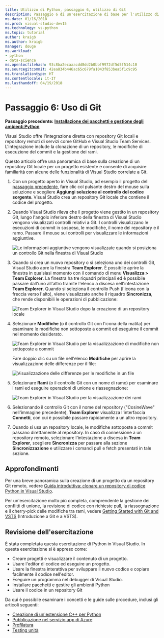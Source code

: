 ```yaml
---
title: Utilizzo di Python, passaggio 6, utilizzo di Git
description: Passaggio 6 di un'esercitazione di base per l'utilizzo di Python all'interno di Visual Studio, dedicato alle funzionalità correlate a Git di Visual Studio.
ms.date: 01/16/2018
ms.prod: visual-studio-dev15
ms.technology: vs-python
ms.topic: tutorial
author: kraigb
ms.author: kraigb
manager: douge
ms.workload:
- python
- data-science
ms.openlocfilehash: 93c8ba2ecaaacdd8dd2b0bbf9972df5d5f514c10
ms.sourcegitcommit: 42ea834b446ac65c679fa1043f853bea5f1c9c95
ms.translationtype: HT
ms.contentlocale: it-IT
ms.lasthandoff: 04/19/2018
---
```

# <a name="step-6-working-with-git"></a>Passaggio 6: Uso di Git

**Passaggio precedente: [ Installazione dei pacchetti e gestione degli ambienti Python](tutorial-working-with-python-in-visual-studio-step-05-installing-packages.md)**

Visual Studio offre l'integrazione diretta con repository Git locali e repository remoti di servizi come GitHub e Visual Studio Team Services. L'integrazione include la clonazione di un repository, le modifiche di esecuzione del commit e la gestione dei rami.

Questo articolo offre una panoramica di base sulla creazione di un repository Git locale per un progetto esistente e consente di acquisire familiarità con alcune delle funzionalità di Visual Studio correlate a Git.

1. Con un progetto aperto in Visual Studio, ad esempio il progetto del [passaggio precedente](tutorial-working-with-python-in-visual-studio-step-05-installing-packages.md), fare clic col pulsante destro del mouse sulla soluzione e scegliere **Aggiungi soluzione al controllo del codice sorgente**. Visual Studio crea un repository Git locale che contiene il codice del progetto.

1. Quando Visual Studio rileva che il progetto viene gestito in un repository Git, lungo l'angolo inferiore destro della finestra di Visual Studio vengono visualizzati controlli relativi a Git. I controlli visualizzano le esecuzioni di commit in sospeso, le modifiche, il nome del repository e il ramo. Passare il mouse sui controlli per visualizzare le informazioni aggiuntive.

    ![Le informazioni aggiuntive vengono visualizzate quando si posiziona un controllo Git nella finestra di Visual Studio](media/working-with-git-01.png)

1. Quando si crea un nuovo repository o si seleziona uno dei controlli Git, Visual Studio apre la finestra **Team Explorer**. È possibile aprire la finestra in qualsiasi momento con il comando di menu **Visualizza > Team Explorer**. La finestra ha tre riquadri principali ed è possibile passare dall'uno all'altro tramite l'elenco a discesa nell'intestazione **Team Explorer**. Quando si seleziona il controllo Push (l'icona con la freccia verso l'alto), viene visualizzato anche il riquadro **Sincronizza**, che rende disponibili le operazioni di pubblicazione:

    ![Team Explorer in Visual Studio dopo la creazione di un repository locale](media/working-with-git-02.png)

1. Selezionare **Modifiche** (o il controllo Git con l'icona della matita) per esaminare le modifiche non sottoposte a commit ed eseguirne il commit nel momento desiderato.

    ![Team Explorer in Visual Studio per la visualizzazione di modifiche non sottoposte a commit](media/working-with-git-03.png)

    Fare doppio clic su un file nell'elenco **Modifiche** per aprire la visualizzazione delle differenze per il file:

    ![Visualizzazione delle differenze per le modifiche in un file](media/working-with-git-05.png)

1. Selezionare **Rami** (o il controllo Git con un nome di ramo) per esaminare i rami ed eseguire operazioni di unione e riassegnazione:

    ![Team Explorer in Visual Studio per la visualizzazione dei rami](media/working-with-git-04.png)

1. Selezionando il controllo Git con il nome del repository ("CosineWave" nell'immagine precedente), **Team Explorer** visualizza l'interfaccia **Connetti**, con cui è possibile passare rapidamente a un altro repository.

1. Quando si usa un repository locale, le modifiche sottoposte a commit passano direttamente al repository. In caso di connessione a un repository remoto, selezionare l'intestazione a discesa in **Team Explorer**, scegliere **Sincronizza** per passare alla sezione **Sincronizzazione** e utilizzare i comandi pull e fetch presentati in tale sezione.

## <a name="going-deeper"></a>Approfondimenti

Per una breve panoramica sulla creazione di un progetto da un repository Git remoto, vedere [Guida introduttiva: clonare un repository di codice Python in Visual Studio](quickstart-03-python-in-visual-studio-project-from-repository.md).

Per un'esercitazione molto più completa, comprendente la gestione dei conflitti di unione, la revisione di codice con richieste pull, la riassegnazione e il cherry-pick delle modifiche tra rami, vedere [Getting Started with Git and VSTS](/vsts/git/gitquickstart?toc=/visualstudio/version-control/toc.json&bc=/vsts/git/breadcrumb/vc/toc.json&view=vsts&tabs=visual-studio) (Introduzione a Git e a VSTS).

## <a name="tutorial-review"></a>Revisione dell'esercitazione

È stata completata questa esercitazione di Python in Visual Studio. In questa esercitazione si è appreso come:

- Creare progetti e visualizzare il contenuto di un progetto.
- Usare l'editor di codice ed eseguire un progetto.
- Usare la finestra interattiva per sviluppare il nuovo codice e copiare facilmente il codice nell'editor.
- Eseguire un programma nel debugger di Visual Studio.
- Installare pacchetti e gestire gli ambienti Python
- Usare il codice in un repository Git

Da qui è possibile esaminare i concetti e le guide sulle procedure, inclusi gli articoli seguenti:

- [Creazione di un'estensione C++ per Python](working-with-c-cpp-python-in-visual-studio.md)
- [Pubblicazione nel servizio app di Azure](publishing-python-web-applications-to-azure-from-visual-studio.md)
- [Profilatura](profiling-python-code-in-visual-studio.md)
- [Testing unità](unit-testing-python-in-visual-studio.md)

